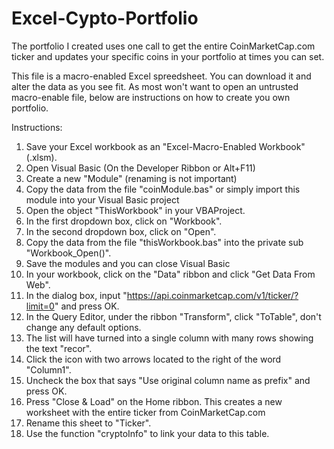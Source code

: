 # Excel-Cypto-Portfolio

The portfolio I created uses one call to get the entire CoinMarketCap.com ticker and updates your specific coins in your portfolio at times you can set.

This file is a macro-enabled Excel spreedsheet. You can download it and alter the data as you see fit. As most won't want to open an untrusted macro-enable file, below are instructions on how to create you own portfolio.

Instructions:

1) Save your Excel workbook as an "Excel-Macro-Enabled Workbook" (.xlsm).
2) Open Visual Basic (On the Developer Ribbon or Alt+F11)
3) Create a new "Module" (renaming is not important)
4) Copy the data from the file "coinModule.bas" or simply import this module into your Visual Basic project
5) Open the object "ThisWorkbook" in your VBAProject.
6) In the first dropdown box, click on "Workbook".
7) In the second dropdown box, click on "Open".
8) Copy the data from the file "thisWorkbook.bas" into the private sub "Workbook_Open()".
9) Save the modules and you can close Visual Basic
10) In your workbook, click on the "Data" ribbon and click "Get Data From Web".
11) In the dialog box, input "https://api.coinmarketcap.com/v1/ticker/?limit=0" and press OK.
12) In the Query Editor, under the ribbon "Transform", click "ToTable", don't change any default options.
13) The list will have turned into a single column with many rows showing the text "recor".
14) Click the icon with two arrows located to the right of the word "Column1".
15) Uncheck the box that says "Use original column name as prefix" and press OK.
16) Press "Close & Load" on the Home ribbon. This creates a new worksheet with the entire ticker from CoinMarketCap.com
17) Rename this sheet to "Ticker".
18) Use the function "cryptoInfo" to link your data to this table.



